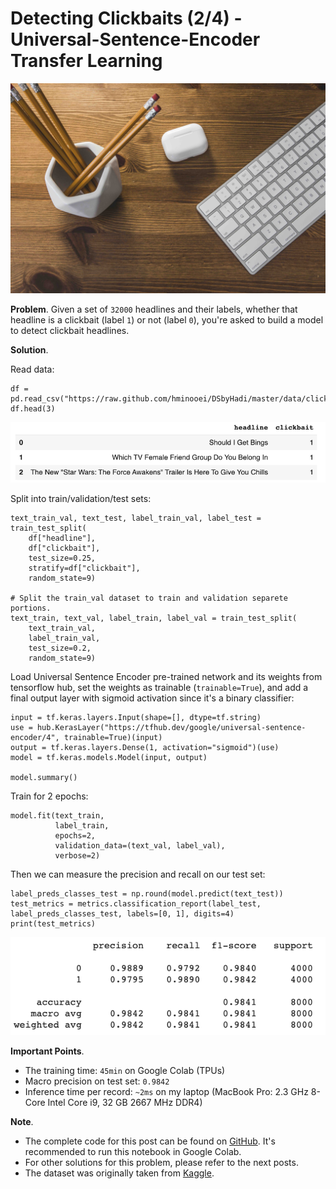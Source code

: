 # Detecting Clickbaits (2/4) - Universal-Sentence-Encoder Transfer Learning

![image info](/images/p1-header.jpg "by FreePhotos.cc")

**Problem**.
Given a set of `32000` headlines and their labels, whether that headline is a clickbait (label `1`) or 
not (label `0`), you're asked to build a model to detect clickbait headlines.

**Solution**.

Read data:

```
df = pd.read_csv("https://raw.github.com/hminooei/DSbyHadi/master/data/clickbait_data.csv.zip")
df.head(3)
```

![image info](/images/head.png)

Split into train/validation/test sets:

```
text_train_val, text_test, label_train_val, label_test = train_test_split(
    df["headline"], 
    df["clickbait"], 
    test_size=0.25, 
    stratify=df["clickbait"], 
    random_state=9)

# Split the train_val dataset to train and validation separete portions.
text_train, text_val, label_train, label_val = train_test_split(
    text_train_val,
    label_train_val, 
    test_size=0.2, 
    random_state=9)
```

Load Universal Sentence Encoder pre-trained network and its weights from 
tensorflow hub, set the weights as trainable (`trainable=True`), 
and add a final output layer with sigmoid activation since it's a binary 
classifier:
```
input = tf.keras.layers.Input(shape=[], dtype=tf.string)
use = hub.KerasLayer("https://tfhub.dev/google/universal-sentence-encoder/4", trainable=True)(input)
output = tf.keras.layers.Dense(1, activation="sigmoid")(use)
model = tf.keras.models.Model(input, output)

model.summary()
```

Train for 2 epochs:
```
model.fit(text_train, 
          label_train,
          epochs=2,
          validation_data=(text_val, label_val),
          verbose=2)
```

Then we can measure the precision and recall on our test set:
```
label_preds_classes_test = np.round(model.predict(text_test))
test_metrics = metrics.classification_report(label_test, label_preds_classes_test, labels=[0, 1], digits=4)
print(test_metrics)
```

![image info](/images/TL-kpis.png)

**Important Points**.
- The training time: `45min` on Google Colab (TPUs)
- Macro precision on test set: `0.9842`
- Inference time per record: `~2ms` on my laptop (MacBook Pro: 2.3 GHz 8-Core Intel Core i9, 32 GB 2667 MHz DDR4)


**Note**.
- The complete code for this post can be found on [GitHub](https://github.com/hminooei/DSbyHadi/blob/master/blog/clickbait_transfer_learning.ipynb).
It's recommended to run this notebook in Google Colab.
- For other solutions for this problem, please refer to the next posts.
- The dataset was originally taken from [Kaggle](https://www.kaggle.com/amananandrai/clickbait-dataset). 

